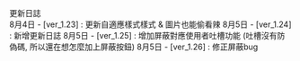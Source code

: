更新日誌</br>
8月4日 - [ver_1.23] : 更新自適應樣式樣式 & 圖片也能偷看辣
8月5日 - [ver_1.24] : 新增更新日誌
8月5日 - [ver_1.25] : 增加屏蔽對應使用者吐槽功能 (吐槽沒有防偽碼, 所以還在想怎麼加上屏蔽按鈕)
8月5日 - [ver_1.26] : 修正屏蔽bug
